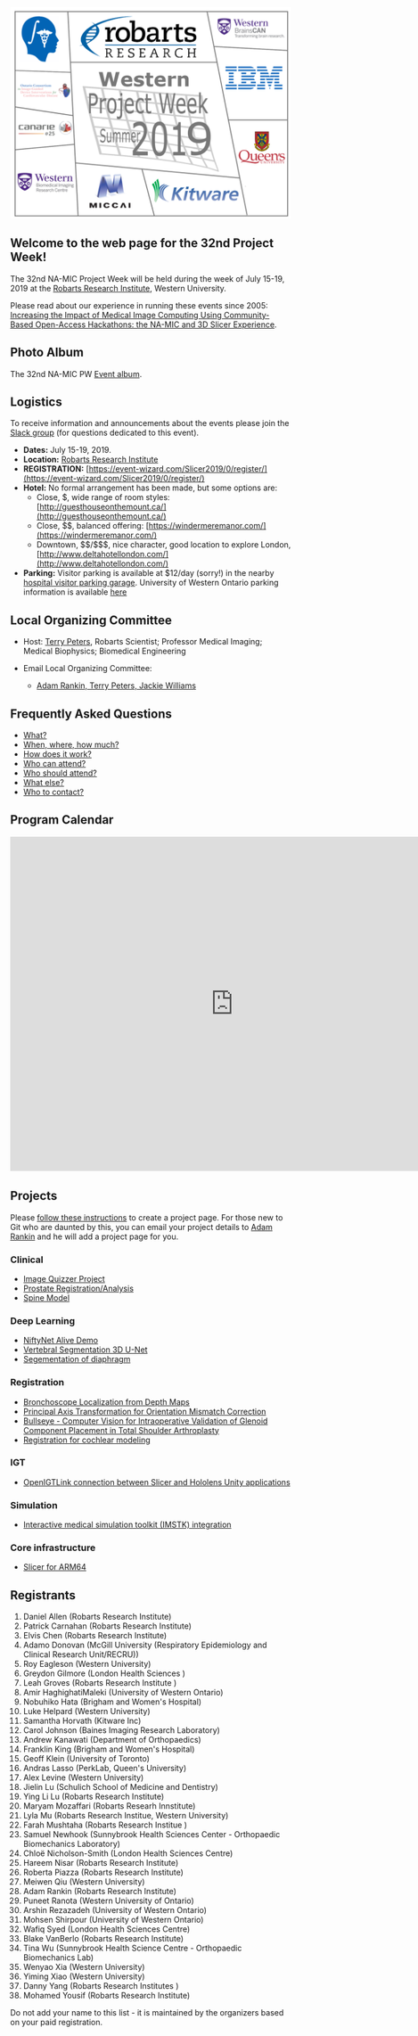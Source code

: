 ![PW32](PW32.png)
## Welcome to the web page for the 32nd Project Week!
The 32nd NA-MIC Project Week will be held during the week of July 15-19, 2019 at the [Robarts Research Institute](http://www.robarts.ca/), Western University.

Please read about our experience in running these events since 2005: [Increasing the Impact of Medical Image Computing Using
Community-Based Open-Access Hackathons: the NA-MIC and 3D Slicer Experience](http://www.spl.harvard.edu/publications/item/view/3004).

## Photo Album
The 32nd NA-MIC PW [Event album]().

## Logistics
To receive information and announcements about the events please join the [Slack group](https://join.slack.com/t/spww/shared_invite/enQtNjcxMTc3MTQyMjU5LTlhZDJmODVmMDgyNWNiZjQ5MDU2OWM5OWE3NTFiZGRlZDRiYzdiNzU2YTQwZjk5NDI2NzNiYjc5Zjc3M2U2MmU) (for questions dedicated to this event).

+ **Dates:** July 15-19, 2019.
+ **Location:** [Robarts Research Institute](https://www.google.ca/maps/@43.0113638,-81.2738561,3a,75y,340.63h,93.84t/data=!3m6!1e1!3m4!1sqB04BofO2fkNxgxlzynSRA!2e0!7i13312!8i6656)
+ **REGISTRATION:** [https://event-wizard.com/Slicer2019/0/register/](https://event-wizard.com/Slicer2019/0/register/)
+ **Hotel:** No formal arrangement has been made, but some options are:
  + Close, \$, wide range of room styles: [http://guesthouseonthemount.ca/](http://guesthouseonthemount.ca/)
  + Close, \$\$, balanced offering: [https://windermeremanor.com/](https://windermeremanor.com/)
  + Downtown, \$\$/\$\$\$, nice character, good location to explore London, [http://www.deltahotellondon.com/](http://www.deltahotellondon.com/)
+ **Parking:** Visitor parking is available at $12/day (sorry!) in the nearby [hospital visitor parking garage](https://www.google.ca/maps/@43.0142363,-81.2750746,3a,75y,186.07h,100.01t/data=!3m5!1e1!3m3!1sVo_3mg5ibFW_kPnYjVOrPQ!2e0!6s%2F%2Fgeo0.ggpht.com%2Fcbk%3Fpanoid%3DVo_3mg5ibFW_kPnYjVOrPQ%26output%3Dthumbnail%26cb_client%3Dmaps_sv.tactile.gps%26thumb%3D2%26w%3D203%26h%3D100%26yaw%3D62.77921%26pitch%3D0%26thumbfov%3D100). University of Western Ontario parking information is available [here](https://www.uwo.ca/parking/find/visitor/index.html)

## Local Organizing Committee
- Host: [Terry Peters](http://www.robarts.ca/terry-peters), Robarts Scientist; Professor Medical Imaging; Medical Biophysics; Biomedical Engineering

- Email Local Organizing Committee:
  - [Adam Rankin, Terry Peters, Jackie Williams](mailto:arankin@robarts.ca,tpeters@robarts.ca,jwilliams@robarts.ca?cc=tkapur@bwh.harvard.edu&subject=ProjectWeek29)

## Frequently Asked Questions
+ [What?](../README.md#what)
+ [When, where, how much?](./README.md#logistics)
+ [How does it work?](../README.md#how-does-it-work)
+ [Who can attend?](../README.md#who-can-attend)
+ [Who should attend?](../README.md#who-should-attend)
+ [What else?](../README.md#what-else)
+ [Who to contact?](./README.md#local-organizing-committee)

## Program Calendar
<iframe src="https://calendar.google.com/calendar/embed?src=kitware.com_sb07i171olac9aavh46ir495c4%40group.calendar.google.com&ctz=America%2FToronto&dates=20190715%2F20190719&hours=0800%2F2000&mode=WEEK" style="border: 0" width="800" height="600" frameborder="0" scrolling="no"></iframe>

## Projects <a name="ProjectsList"/>

Please [follow these instructions](./Projects/README.md) to create a project page. For those new to Git who are daunted by this, you can email your project details to [Adam Rankin](mailto:arankin@robarts.ca) and he will add a project page for you.

### Clinical
+ [Image Quizzer Project](./Projects/ImageQuizzerProject/README.md)
+ [Prostate Registration/Analysis](./Projects/ProstateRegAnalysis/README.md)
+ [Spine Model](./Projects/Spinemodel/README.md)

### Deep Learning
+ [NiftyNet Alive Demo](./Projects/NiftyNet-Alive-demo/README.md)
+ [Vertebral Segmentation 3D U-Net](./Projects/VertebralSegmentation3DUNet/README.md)
+ [Segementation of diaphragm](./Projects/DiaphragmSegmentation/README.md)

### Registration
+ [Bronchoscope Localization from Depth Maps](./Projects/BronchoscopeLocalizationFromDepthMaps/README.md)
+ [Principal Axis Transformation for Orientation Mismatch Correction](./Projects/PAxisTransform/README.md)
+ [Bullseye - Computer Vision for Intraoperative Validation of Glenoid Component Placement in Total Shoulder Arthroplasty](./Projects/bullseye/README.md)
+ [Registration for cochlear modeling](./Projects/RegistrationCochlearModeling/README.md)

### IGT
+ [OpenIGTLink connection between Slicer and Hololens Unity applications](./Projects/HololensOpenIGTLink/README.md)

### Simulation
+ [Interactive medical simulation toolkit (IMSTK) integration](../PW31_2019_Boston/Projects/SlicerIMSTK/README.md)

### Core infrastructure
+ [Slicer for ARM64](./Projects/Slicer_ARM64/README.md)

## Registrants
1. Daniel Allen (Robarts Research Institute)
1. Patrick Carnahan (Robarts Research Institute)
1. Elvis Chen (Robarts Research Institute)
1. Adamo Donovan (McGill University (Respiratory Epidemiology and Clinical Research Unit/RECRU))
1. Roy Eagleson (Western University)
1. Greydon Gilmore (London Health Sciences )
1. Leah Groves (Robarts Research Institute )
1. Amir HaghighatiMaleki (University of Western Ontario)
1. Nobuhiko Hata (Brigham and Women's Hospital)
1. Luke Helpard (Western University)
1. Samantha Horvath (Kitware Inc)
1. Carol Johnson (Baines Imaging Research Laboratory)
1. Andrew Kanawati (Department of Orthopaedics)
1. Franklin King (Brigham and Women's Hospital)
1. Geoff Klein (University of Toronto)
1. Andras Lasso (PerkLab, Queen's University)
1. Alex Levine (Western University)
1. Jielin Lu (Schulich School of Medicine and Dentistry)
1. Ying Li Lu (Robarts Research Institute)
1. Maryam Mozaffari (Robarts Researh Innstitute)
1. Lyla Mu (Robarts Research Institue, Western University)
1. Farah Mushtaha (Robarts Research Institue )
1. Samuel Newhook (Sunnybrook Health Sciences Center - Orthopaedic Biomechanics Laboratory)
1. Chloë Nicholson-Smith (London Health Sciences Centre)
1. Hareem Nisar (Robarts Research Institute)
1. Roberta Piazza (Robarts Research Institute)
1. Meiwen Qiu (Western University)
1. Adam Rankin (Robarts Research Institute)
1. Puneet Ranota (Western University of Ontario)
1. Arshin Rezazadeh (University of Western Ontario)
1. Mohsen Shirpour (University of Western Ontario)
1. Wafiq Syed (London Health Sciences Centre)
1. Blake VanBerlo (Robarts Research Institute)
1. Tina Wu (Sunnybrook Health Science Centre - Orthopaedic Biomechanics Lab)
1. Wenyao Xia (Western University)
1. Yiming Xiao (Western University)
1. Danny Yang (Robarts Research Institutes )
1. Mohamed Yousif (Robarts Research Institute)

Do not add your name to this list - it is maintained by the organizers based on your paid registration.
